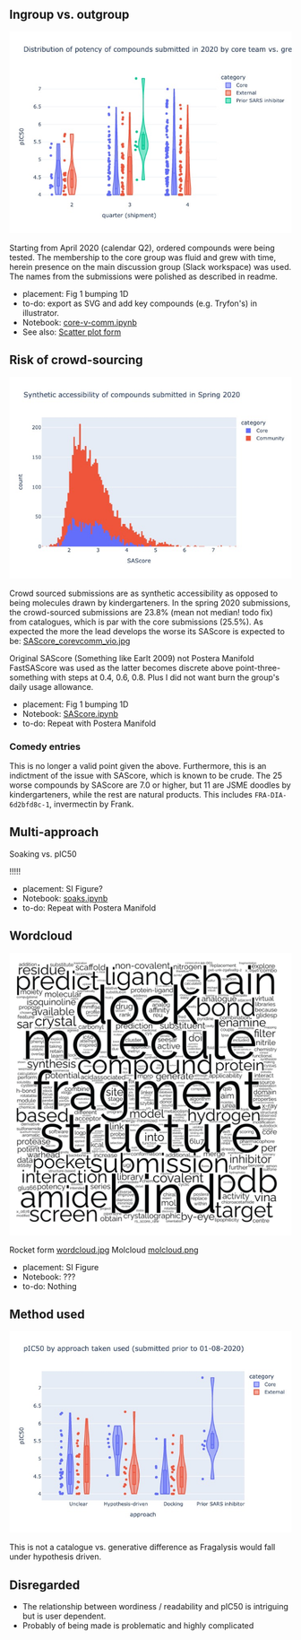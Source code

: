 ## Ingroup vs. outgroup

![images/core-v-comm_vio2020.jpg](images/core-v-comm_vio2020.jpg)

Starting from April 2020 (calendar Q2), ordered compounds were being tested.
The membership to the core group was fluid and grew with time, 
herein presence on the main discussion group (Slack workspace) was used.
The names from the submissions were polished as described in readme.

* placement: Fig 1 bumping 1D
* to-do: export as SVG and add key compounds (e.g. Tryfon's) in illustrator.
* Notebook: [core-v-comm.ipynb](core-v-comm.ipynb)
* See also:  [Scatter plot form](images/core-v-comm_distro.jpg)

## Risk of crowd-sourcing

![images/SAScore_corevcomm_histo.jpg](images/SAScore_corevcomm_histo.jpg)

Crowd sourced submissions are as synthetic accessibility as opposed to being molecules drawn by kindergarteners.
In the spring 2020 submissions, the crowd-sourced submissions are 23.8% (mean not median! todo fix) from catalogues, which is par with the core submissions (25.5%).
As expected the more the lead develops the worse its SAScore is expected to be: [SAScore_corevcomm_vio.jpg](images/SAScore_corevcomm_vio.jpg)

Original SAScore (Something like Earlt 2009) not Postera Manifold FastSAScore was used as the latter becomes discrete above point-three-something with steps at 0.4, 0.6, 0.8. Plus I did not want burn the group's daily usage allowance.

* placement: Fig 1 bumping 1D
* Notebook: [SAScore.ipynb](SAScore.ipynb)
* to-do: Repeat with Postera Manifold

### Comedy entries

This is no longer a valid point given the above.
Furthermore, this is an indictment of the issue with SAScore, which is known to be crude.
The 25 worse compounds by SAScore are 7.0 or higher, but 11 are JSME doodles by kindergarteners, while the rest are natural products. This includes `FRA-DIA-6d2bfd8c-1`, invermectin by Frank.

## Multi-approach

Soaking vs. pIC50

!!!!!

* placement: SI Figure?
* Notebook: [soaks.ipynb](soaks.ipynb)
* to-do: Repeat with Postera Manifold

## Wordcloud

![square](images/figures-01.png)

Rocket form [wordcloud.jpg](images/wordcloud.jpg)
Molcloud [molcloud.png](images/molcloud.png)

* placement: SI Figure
* Notebook: ???
* to-do: Nothing

## Method used

![methodology_vio.jpg](methodology_vio.jpg)

This is not a catalogue vs. generative difference as Fragalysis would fall under hypothesis driven.


## Disregarded

* The relationship between wordiness / readability and pIC50 is intriguing but is user dependent.
* Probably of being made is problematic and highly complicated
